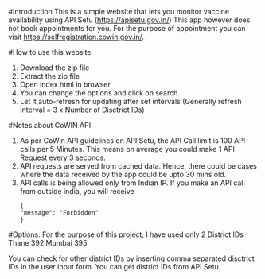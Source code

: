 #Introduction
This is a simple website that lets you monitor vaccine availability using API Setu (https://apisetu.gov.in/)
This app however does not book appointments for you. For the purpose of appointment you can visit https://selfregistration.cowin.gov.in/.

#How to use this website:
1. Download the zip file
2. Extract the zip file 
3. Open index.html in browser
4. You can change the options and click on search.
5. Let it auto-refresh for updating after set intervals (Generally refresh interval = 3 x Number of Disctrict IDs)


#Notes about CoWIN API
1. As per CoWin API guidelines on API Setu, the API Call limit is 100 API calls per 5 Minutes. This means on average you could make 1 API Request every 3 seconds. 
2. API requests are served from cached data. Hence, there could be cases where the data received by the app could be upto 30 mins old.
3. API calls is being allowed only from Indian IP. If you make an API call from outside india, you will receive 
    ```
    {
    "message": "Forbidden"
    }
    ```

#Options:
For the purpose of this project, I have used only 2 District IDs 
Thane   392
Mumbai  395

You can check for other district IDs by inserting comma separated disctrict IDs in the user input form.
You can get district IDs from API Setu.